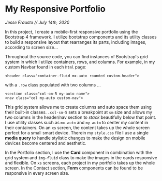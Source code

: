 # My Responsive Portfolio

_Jesse Frausto // July 14th, 2020_

In this project, I create a mobile-first responsive portfolio using the Bootstrap 4 framework. I utilize bootstrap components and its utility classes to build a responsive layout that rearranges its parts, including images, according to screen size...

Throughout the source code, you can find instances of Bootstrap's grid system in which I utilize containers, rows, and columns. For example, in my custom Navbar found in each `html` page:

```
<header class="container-fluid mx-auto rounded custom-header">
```

with a `.row` class populated with two columns ...

```
<section class="col-sm-5 my-auto name">
<nav class="col my-auto custom-nav">
```

This grid system allows me to create columns and auto space them using their built-in classes. `.col-sm-5` sets a breakpoint at `sm` size and allows my two columns in the header/nav section to _stack_ beautifully below that point. I use utility classes such as `mx-auto` and `my-auto` to center my content in their containers. On an `xs` screen, the content takes up the whole screen perfect for a small smart device. Therein my `style.css` file I use a single **media query** to handle stylistic changes to make the design on mobile devices become centered and aesthetic.

In the Portfolio section, I use the **Card** component in combination with the grid system and `img-fluid` class to make the images in the cards responsive and flexible. On `xs` screens, each project in my portfolio takes up the whole screen.
In the Contact section, **Form** components can be found to be responsive in every screen size.
